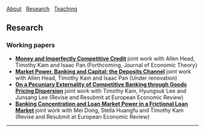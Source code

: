 [About](/index) &nbsp; [Research](/Research) &nbsp; [Teaching](/Teaching)


## Research

### Working papers

- [**Money and Imperfectly Competitive Credit**](https://github.com/user-attachments/files/20735725/main-2025-06-06.pdf)
  joint work with Allen Head, Timothy Kam and Isaac Pan (Forthcoming, Journal of Economic Theory) 
- [**Market Power, Banking and Capital: the Deposits Channel**](https://github.com/samiengmanng/samiengmanng.github.io/files/11843866/HKNP-2.pdf)
  joint work with Allen Head, Timothy Kam and Isaac Pan (Under renovation)
- [**On a Pecuniary Externality of Competitive Banking through Goods Pricing Dispersion**](https://github.com/user-attachments/files/18113431/main-klln-dec-2024.pdf)
  joint work with Timothy Kam, Hyungsuk Lee and Junsang Lee (Revise and Resubmit at European Economic Review)
- [**Banking Concentration and Loan Market Power in a Frictional Loan Market**](https://github.com/user-attachments/files/18113453/main-dstn-nov-2024.pdf)
  joint work with Mei Dong, Stella Huangfu and Timothy Kam (Revise and Resubmit at European Economic Review) 

---
<p style="font-size:11px">
